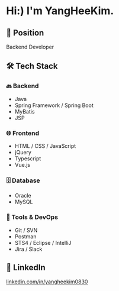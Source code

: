# Hi:) I'm YangHeeKim.

## 💼 Position
Backend Developer

## 🛠 Tech Stack

### 🔙 Backend
- Java
- Spring Framework / Spring Boot
- MyBatis
- JSP

### 🌐 Frontend
- HTML / CSS / JavaScript
- jQuery
- Typescript
- Vue.js

### 🗄 Database
- Oracle
- MySQL

### 🧰 Tools & DevOps
- Git / SVN
- Postman
- STS4 / Eclipse / IntelliJ
- Jira / Slack

## 🔗 LinkedIn
[linkedin.com/in/yangheekim0830](https://www.linkedin.com/in/yangheekim0830)
